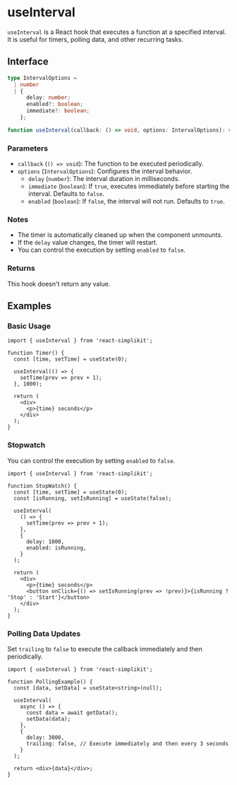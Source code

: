 # useInterval

`useInterval` is a React hook that executes a function at a specified interval.
It is useful for timers, polling data, and other recurring tasks.

## Interface

```ts
type IntervalOptions =
  | number
  | {
      delay: number;
      enabled?: boolean;
      immediate?: boolean;
    };

function useInterval(callback: () => void, options: IntervalOptions): void;
```

### Parameters

- `callback` (`() => void`): The function to be executed periodically.
- `options` (`IntervalOptions`): Configures the interval behavior.
  - `delay` (`number`): The interval duration in milliseconds.
  - `immediate` (`boolean`): If `true`, executes immediately before starting the interval. Defaults to `false`.
  - `enabled` (`boolean`): If `false`, the interval will not run. Defaults to `true`.

### Notes

- The timer is automatically cleaned up when the component unmounts.
- If the `delay` value changes, the timer will restart.
- You can control the execution by setting `enabled` to `false`.

### Returns

This hook doesn't return any value.

## Examples

### Basic Usage

```tsx
import { useInterval } from 'react-simplikit';

function Timer() {
  const [time, setTime] = useState(0);

  useInterval(() => {
    setTime(prev => prev + 1);
  }, 1000);

  return (
    <div>
      <p>{time} seconds</p>
    </div>
  );
}
```

### Stopwatch

You can control the execution by setting `enabled` to `false`.

```tsx
import { useInterval } from 'react-simplikit';

function StopWatch() {
  const [time, setTime] = useState(0);
  const [isRunning, setIsRunning] = useState(false);

  useInterval(
    () => {
      setTime(prev => prev + 1);
    },
    {
      delay: 1000,
      enabled: isRunning,
    }
  );

  return (
    <div>
      <p>{time} seconds</p>
      <button onClick={() => setIsRunning(prev => !prev)}>{isRunning ? 'Stop' : 'Start'}</button>
    </div>
  );
}
```

### Polling Data Updates

Set `trailing` to `false` to execute the callback immediately and then periodically.

```tsx
import { useInterval } from 'react-simplikit';

function PollingExample() {
  const [data, setData] = useState<string>(null);

  useInterval(
    async () => {
      const data = await getData();
      setData(data);
    },
    {
      delay: 3000,
      trailing: false, // Execute immediately and then every 3 seconds
    }
  );

  return <div>{data}</div>;
}
```
